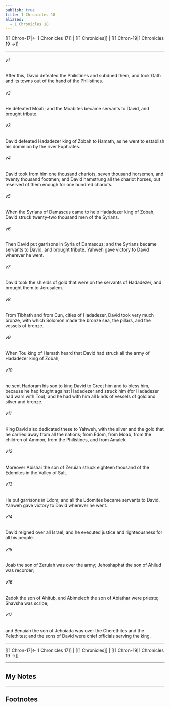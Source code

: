 ```yaml
---
publish: true
title: 1 Chronicles 18
aliases:
  - 1 Chronicles 18
---
```


[[1 Chron-17|← 1 Chronicles 17]] | [[1 Chronicles]] | [[1 Chron-19|1 Chronicles 19 →]]
***



###### v1 
After this, David defeated the Philistines and subdued them, and took Gath and its towns out of the hand of the Philistines. 

###### v2 
He defeated Moab; and the Moabites became servants to David, and brought tribute. 

###### v3 
David defeated Hadadezer king of Zobah to Hamath, as he went to establish his dominion by the river Euphrates. 

###### v4 
David took from him one thousand chariots, seven thousand horsemen, and twenty thousand footmen; and David hamstrung all the chariot horses, but reserved of them enough for one hundred chariots. 

###### v5 
When the Syrians of Damascus came to help Hadadezer king of Zobah, David struck twenty-two thousand men of the Syrians. 

###### v6 
Then David put garrisons in Syria of Damascus; and the Syrians became servants to David, and brought tribute. Yahweh gave victory to David wherever he went. 

###### v7 
David took the shields of gold that were on the servants of Hadadezer, and brought them to Jerusalem. 

###### v8 
From Tibhath and from Cun, cities of Hadadezer, David took very much bronze, with which Solomon made the bronze sea, the pillars, and the vessels of bronze. 

###### v9 
When Tou king of Hamath heard that David had struck all the army of Hadadezer king of Zobah, 

###### v10 
he sent Hadoram his son to king David to Greet him and to bless him, because he had fought against Hadadezer and struck him (for Hadadezer had wars with Tou); and he had with him all kinds of vessels of gold and silver and bronze. 

###### v11 
King David also dedicated these to Yahweh, with the silver and the gold that he carried away from all the nations; from Edom, from Moab, from the children of Ammon, from the Philistines, and from Amalek. 

###### v12 
Moreover Abishai the son of Zeruiah struck eighteen thousand of the Edomites in the Valley of Salt. 

###### v13 
He put garrisons in Edom; and all the Edomites became servants to David. Yahweh gave victory to David wherever he went. 

###### v14 
David reigned over all Israel; and he executed justice and righteousness for all his people. 

###### v15 
Joab the son of Zeruiah was over the army; Jehoshaphat the son of Ahilud was recorder; 

###### v16 
Zadok the son of Ahitub, and Abimelech the son of Abiathar were priests; Shavsha was scribe; 

###### v17 
and Benaiah the son of Jehoiada was over the Cherethites and the Pelethites; and the sons of David were chief officials serving the king.

***
[[1 Chron-17|← 1 Chronicles 17]] | [[1 Chronicles]] | [[1 Chron-19|1 Chronicles 19 →]]

---
## My Notes

---
## Footnotes